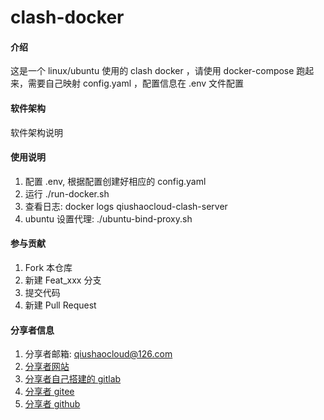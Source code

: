 # clash-docker

#### 介绍
这是一个 linux/ubuntu 使用的 clash docker ，请使用 docker-compose 跑起来，需要自己映射 config.yaml ，配置信息在 .env 文件配置

#### 软件架构
软件架构说明

#### 使用说明

1.  配置 .env, 根据配置创建好相应的 config.yaml
2.  运行 ./run-docker.sh
3.  查看日志: docker logs qiushaocloud-clash-server
4.  ubuntu 设置代理: ./ubuntu-bind-proxy.sh

#### 参与贡献

1.  Fork 本仓库
2.  新建 Feat_xxx 分支
3.  提交代码
4.  新建 Pull Request


#### 分享者信息

1. 分享者邮箱: qiushaocloud@126.com
2. [分享者网站](https://www.qiushaocloud.top)
3. [分享者自己搭建的 gitlab](https://www.qiushaocloud.top/gitlab) 
3. [分享者 gitee](https://gitee.com/qiushaocloud/dashboard/projects) 
3. [分享者 github](https://github.com/qiushaocloud?tab=repositories) 
